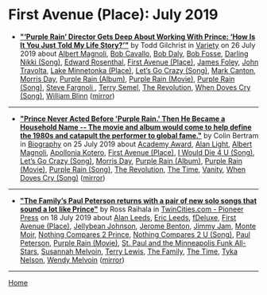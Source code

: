 # First Avenue (Place): July 2019

 - [**"‘Purple Rain’ Director Gets Deep About Working With Prince: ‘How Is It You Just Told My Life Story?’"**](https://variety.com/2019/film/news/prince-purple-rain-anniversary-director-gets-deep-1203274953/) by Todd Gilchrist in [Variety](https://variety.com/) on 26 July 2019 about [Albert Magnoli](https://bjmdotnet.github.io/pr1nc3/topics/albert-magnoli/), [Bob Cavallo](https://bjmdotnet.github.io/pr1nc3/topics/bob-cavallo/), [Bob Daly](https://bjmdotnet.github.io/pr1nc3/topics/bob-daly/), [Bob Fosse](https://bjmdotnet.github.io/pr1nc3/topics/bob-fosse/), [Darling Nikki (Song)](https://bjmdotnet.github.io/pr1nc3/topics/song/darling-nikki/), [Edward Rosenthal](https://bjmdotnet.github.io/pr1nc3/topics/edward-rosenthal/), [First Avenue (Place)](https://bjmdotnet.github.io/pr1nc3/topics/place/first-avenue/), [James Foley](https://bjmdotnet.github.io/pr1nc3/topics/james-foley/), [John Travolta](https://bjmdotnet.github.io/pr1nc3/topics/john-travolta/), [Lake Minnetonka (Place)](https://bjmdotnet.github.io/pr1nc3/topics/place/lake-minnetonka/), [Let’s Go Crazy (Song)](https://bjmdotnet.github.io/pr1nc3/topics/song/let-s-go-crazy/), [Mark Canton](https://bjmdotnet.github.io/pr1nc3/topics/mark-canton/), [Morris Day](https://bjmdotnet.github.io/pr1nc3/topics/morris-day/), [Purple Rain (Album)](https://bjmdotnet.github.io/pr1nc3/topics/album/purple-rain/), [Purple Rain (Movie)](https://bjmdotnet.github.io/pr1nc3/topics/movie/purple-rain/), [Purple Rain (Song)](https://bjmdotnet.github.io/pr1nc3/topics/song/purple-rain/), [Steve Fargnoli ](https://bjmdotnet.github.io/pr1nc3/topics/steve-fargnoli/), [Terry Semel](https://bjmdotnet.github.io/pr1nc3/topics/terry-semel/), [The Revolution](https://bjmdotnet.github.io/pr1nc3/topics/the-revolution/), [When Doves Cry (Song)](https://bjmdotnet.github.io/pr1nc3/topics/song/when-doves-cry/), [William Blinn](https://bjmdotnet.github.io/pr1nc3/topics/william-blinn/) ([mirror](https://web.archive.org/web/*/https://variety.com/2019/film/news/prince-purple-rain-anniversary-director-gets-deep-1203274953/))

----

 - [**"Prince Never Acted Before 'Purple Rain.' Then He Became a Household Name -- The movie and album would come to help define the 1980s and catapult the performer to global fame."**](https://www.biography.com/news/prince-purple-rain-album-movie) by Colin Bertram in [Biography](https://www.biography.com/) on 25 July 2019 about [Academy Award](https://bjmdotnet.github.io/pr1nc3/topics/academy-award/), [Alan Light](https://bjmdotnet.github.io/pr1nc3/topics/alan-light/), [Albert Magnoli](https://bjmdotnet.github.io/pr1nc3/topics/albert-magnoli/), [Apollonia Kotero](https://bjmdotnet.github.io/pr1nc3/topics/apollonia-kotero/), [First Avenue (Place)](https://bjmdotnet.github.io/pr1nc3/topics/place/first-avenue/), [I Would Die 4 U (Song)](https://bjmdotnet.github.io/pr1nc3/topics/song/i-would-die-4-u/), [Let’s Go Crazy (Song)](https://bjmdotnet.github.io/pr1nc3/topics/song/let-s-go-crazy/), [Morris Day](https://bjmdotnet.github.io/pr1nc3/topics/morris-day/), [Purple Rain (Album)](https://bjmdotnet.github.io/pr1nc3/topics/album/purple-rain/), [Purple Rain (Movie)](https://bjmdotnet.github.io/pr1nc3/topics/movie/purple-rain/), [Purple Rain (Song)](https://bjmdotnet.github.io/pr1nc3/topics/song/purple-rain/), [The Revolution](https://bjmdotnet.github.io/pr1nc3/topics/the-revolution/), [The Time](https://bjmdotnet.github.io/pr1nc3/topics/the-time/), [Vanity](https://bjmdotnet.github.io/pr1nc3/topics/vanity/), [When Doves Cry (Song)](https://bjmdotnet.github.io/pr1nc3/topics/song/when-doves-cry/) ([mirror](https://web.archive.org/web/*/https://www.biography.com/news/prince-purple-rain-album-movie))

----

 - [**"The Family’s Paul Peterson returns with a pair of new solo songs that sound a lot like Prince"**](https://www.twincities.com/2019/07/18/the-familys-paul-peterson-returns-with-a-pair-of-new-solo-songs-that-sound-a-lot-like-prince/) by Ross Raihala in [TwinCities.com - Pioneer Press](https://www.twincities.com/) on 18 July 2019 about [Alan Leeds](https://bjmdotnet.github.io/pr1nc3/topics/alan-leeds/), [Eric Leeds](https://bjmdotnet.github.io/pr1nc3/topics/eric-leeds/), [fDeluxe](https://bjmdotnet.github.io/pr1nc3/topics/fdeluxe/), [First Avenue (Place)](https://bjmdotnet.github.io/pr1nc3/topics/place/first-avenue/), [Jellybean Johnson](https://bjmdotnet.github.io/pr1nc3/topics/jellybean-johnson/), [Jerome Benton](https://bjmdotnet.github.io/pr1nc3/topics/jerome-benton/), [Jimmy Jam](https://bjmdotnet.github.io/pr1nc3/topics/jimmy-jam/), [Monte Moir](https://bjmdotnet.github.io/pr1nc3/topics/monte-moir/), [Nothing Compares 2 Prince](https://bjmdotnet.github.io/pr1nc3/topics/nothing-compares-2-prince/), [Nothing Compares 2 U (Song)](https://bjmdotnet.github.io/pr1nc3/topics/song/nothing-compares-2-u/), [Paul Peterson](https://bjmdotnet.github.io/pr1nc3/topics/paul-peterson/), [Purple Rain (Movie)](https://bjmdotnet.github.io/pr1nc3/topics/movie/purple-rain/), [St. Paul and the Minneapolis Funk All-Stars](https://bjmdotnet.github.io/pr1nc3/topics/st-paul-and-the-minneapolis-funk-all-stars/), [Susannah Melvoin](https://bjmdotnet.github.io/pr1nc3/topics/susannah-melvoin/), [Terry Lewis](https://bjmdotnet.github.io/pr1nc3/topics/terry-lewis/), [The Family](https://bjmdotnet.github.io/pr1nc3/topics/the-family/), [The Time](https://bjmdotnet.github.io/pr1nc3/topics/the-time/), [Tyka Nelson](https://bjmdotnet.github.io/pr1nc3/topics/tyka-nelson/), [Wendy Melvoin](https://bjmdotnet.github.io/pr1nc3/topics/wendy-melvoin/) ([mirror](https://web.archive.org/web/*/https://www.twincities.com/2019/07/18/the-familys-paul-peterson-returns-with-a-pair-of-new-solo-songs-that-sound-a-lot-like-prince/))

----

[Home](./)
